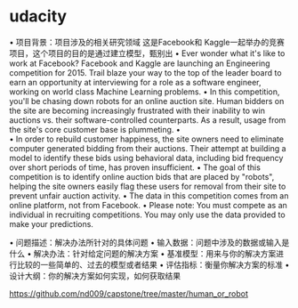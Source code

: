 # udacity


•	项目背景：项目涉及的相关研究领域
这是Facebook和 Kaggle一起举办的竞赛项目，这个项目的目的是通过建立模型，甄别出
•	Ever wonder what it's like to work at Facebook? Facebook and Kaggle are launching an Engineering competition for 2015. Trail blaze your way to the top of the leader board to earn an opportunity at interviewing for a role as a software engineer, working on world class Machine Learning problems. 
•	In this competition, you'll be chasing down robots for an online auction site. Human bidders on the site are becoming increasingly frustrated with their inability to win auctions vs. their software-controlled counterparts. As a result, usage from the site's core customer base is plummeting.
•	
•	In order to rebuild customer happiness, the site owners need to eliminate computer generated bidding from their auctions. Their attempt at building a model to identify these bids using behavioral data, including bid frequency over short periods of time, has proven insufficient. 
•	The goal of this competition is to identify online auction bids that are placed by "robots", helping the site owners easily flag these users for removal from their site to prevent unfair auction activity. 
•	The data in this competition comes from an online platform, not from Facebook.
•	Please note: You must compete as an individual in recruiting competitions. You may only use the data provided to make your predictions. 


•	问题描述：解决办法所针对的具体问题
•	输入数据：问题中涉及的数据或输入是什么
•	解决办法：针对给定问题的解决方案
•	基准模型：用来与你的解决方案进行比较的一些简单的、过去的模型或者结果
•	评估指标：衡量你解决方案的标准
•	设计大纲：你的解决方案如何实现，如何获取结果


https://github.com/nd009/capstone/tree/master/human_or_robot
